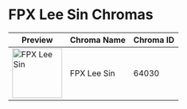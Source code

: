 # FPX Lee Sin Chromas

| Preview | Chroma Name | Chroma ID |
|---|---|---|
| <img src='https://raw.communitydragon.org/latest/plugins/rcp-be-lol-game-data/global/default/v1/champion-chroma-images/64/64030.png' alt='FPX Lee Sin' width='100'> | FPX Lee Sin | 64030 |
